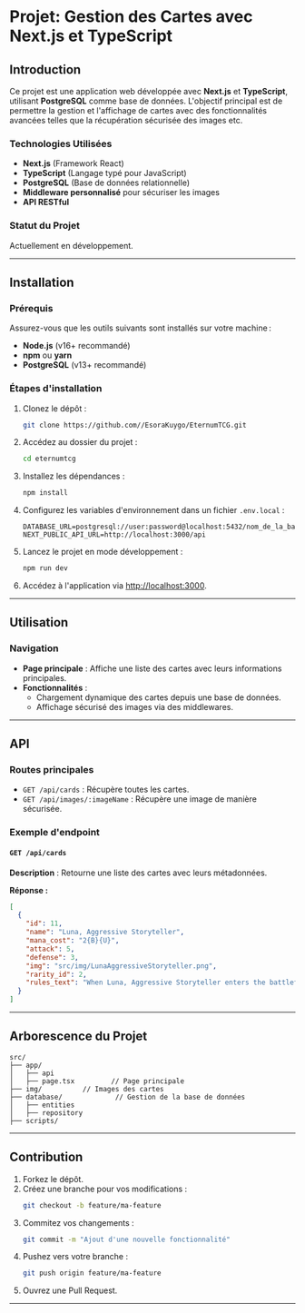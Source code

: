 # Projet: Gestion des Cartes avec Next.js et TypeScript

## Introduction
Ce projet est une application web développée avec **Next.js** et **TypeScript**, utilisant **PostgreSQL** comme base de données. L'objectif principal est de permettre la gestion et l'affichage de cartes avec des fonctionnalités avancées telles que la récupération sécurisée des images etc.

### Technologies Utilisées
- **Next.js** (Framework React)
- **TypeScript** (Langage typé pour JavaScript)
- **PostgreSQL** (Base de données relationnelle)
- **Middleware personnalisé** pour sécuriser les images
- **API RESTful**

### Statut du Projet
Actuellement en développement.

---

## Installation

### Prérequis
Assurez-vous que les outils suivants sont installés sur votre machine :
- **Node.js** (v16+ recommandé)
- **npm** ou **yarn**
- **PostgreSQL** (v13+ recommandé)

### Étapes d'installation
1. Clonez le dépôt :
   ```bash
   git clone https://github.com//EsoraKuygo/EternumTCG.git
   ```
2. Accédez au dossier du projet :
   ```bash
   cd eternumtcg
   ```
3. Installez les dépendances :
   ```bash
   npm install
   ```
4. Configurez les variables d'environnement dans un fichier `.env.local` :
   ```env
   DATABASE_URL=postgresql://user:password@localhost:5432/nom_de_la_base
   NEXT_PUBLIC_API_URL=http://localhost:3000/api
   ```
5. Lancez le projet en mode développement :
   ```bash
   npm run dev
   ```
6. Accédez à l'application via [http://localhost:3000](http://localhost:3000).

---

## Utilisation

### Navigation
- **Page principale** : Affiche une liste des cartes avec leurs informations principales.
- **Fonctionnalités** :
  - Chargement dynamique des cartes depuis une base de données.
  - Affichage sécurisé des images via des middlewares.

---

## API

### Routes principales
- `GET /api/cards` : Récupère toutes les cartes.
- `GET /api/images/:imageName` : Récupère une image de manière sécurisée.

### Exemple d'endpoint
#### `GET /api/cards`
**Description** : Retourne une liste des cartes avec leurs métadonnées.

**Réponse :**
```json
[
  {
    "id": 11,
    "name": "Luna, Aggressive Storyteller",
    "mana_cost": "2{B}{U}",
    "attack": 5,
    "defense": 3,
    "img": "src/img/LunaAggressiveStoryteller.png",
    "rarity_id": 2,
    "rules_text": "When Luna, Aggressive Storyteller enters the battlefield, look at the top three cards of your library..."
  }
]
```

---

## Arborescence du Projet
```
src/
├── app/
│   ├── api        
│   ├── page.tsx         // Page principale
├── img/          // Images des cartes
├── database/             // Gestion de la base de données
│   ├── entities
│   ├── repository
├── scripts/
```

---

## Contribution

1. Forkez le dépôt.
2. Créez une branche pour vos modifications :
   ```bash
   git checkout -b feature/ma-feature
   ```
3. Commitez vos changements :
   ```bash
   git commit -m "Ajout d'une nouvelle fonctionnalité"
   ```
4. Pushez vers votre branche :
   ```bash
   git push origin feature/ma-feature
   ```
5. Ouvrez une Pull Request.

---

